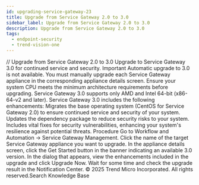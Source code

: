 ```yaml
---
id: upgrading-service-gateway-23
title: Upgrade from Service Gateway 2.0 to 3.0
sidebar_label: Upgrade from Service Gateway 2.0 to 3.0
description: Upgrade from Service Gateway 2.0 to 3.0
tags:
  - endpoint-security
  - trend-vision-one
---
```


/*<![CDATA[*/ $('#title').html($('meta[name=map-description]').attr('content')); /*]]>*/ Upgrade from Service Gateway 2.0 to 3.0 Upgrade to Service Gateway 3.0 for continued service and security. Important Automatic upgrade to 3.0 is not available. You must manually upgrade each Service Gateway appliance in the corresponding appliance details screen. Ensure your system CPU meets the minimum architecture requirements before upgrading. Service Gateway 3.0 supports only AMD and Intel 64-bit (x86-64-v2 and later). Service Gateway 3.0 includes the following enhancements: Migrates the base operating system (CentOS for Service Gateway 2.0) to ensure continued service and security of your system. Updates the dependency package to reduce security risks to your system. Includes vital fixes for security vulnerabilities, enhancing your system's resilience against potential threats. Procedure Go to Workflow and Automation → Service Gateway Management. Click the name of the target Service Gateway appliance you want to upgrade. In the appliance details screen, click the Get Started button in the banner indicating an available 3.0 version. In the dialog that appears, view the enhancements included in the upgrade and click Upgrade Now. Wait for some time and check the upgrade result in the Notification Center. © 2025 Trend Micro Incorporated. All rights reserved.Search Knowledge Base